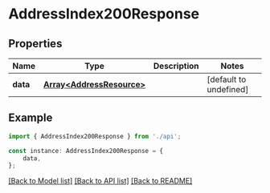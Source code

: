 # AddressIndex200Response


## Properties

Name | Type | Description | Notes
------------ | ------------- | ------------- | -------------
**data** | [**Array&lt;AddressResource&gt;**](AddressResource.md) |  | [default to undefined]

## Example

```typescript
import { AddressIndex200Response } from './api';

const instance: AddressIndex200Response = {
    data,
};
```

[[Back to Model list]](../README.md#documentation-for-models) [[Back to API list]](../README.md#documentation-for-api-endpoints) [[Back to README]](../README.md)
